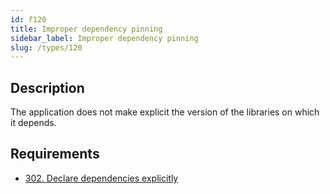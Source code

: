 ```yaml
---
id: f120
title: Improper dependency pinning
sidebar_label: Improper dependency pinning
slug: /types/120
---
```


## Description

The application does not make explicit the version of the libraries
on which it depends.

## Requirements

- [302. Declare dependencies explicitly](/criteria/source/302)
